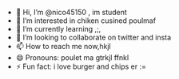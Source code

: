 - 👋 Hi, I’m @nico45150 , im student
- 👀 I’m interested in chiken cusined poulmaf
- 🌱 I’m currently learning ,;,
- 💞️ I’m looking to collaborate on twitter and insta
- 📫 How to reach me now,hkjl
- 😄 Pronouns: poulet ma gtrkjl ffnkl
- ⚡ Fun fact: i love burger and chips er
:=
<!---
nico45150/nico45150 is a ✨ special ✨ repository because its `README.md` (this file) appears on your GitHub profile.
You can click the Preview link to take a look at your changes.
--->
